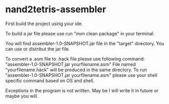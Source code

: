 # nand2tetris-assembler
First build the project using your ide.

To build a jar file please use run "mvn clean package" in your terminal.

You will find assembler-1.0-SNAPSHOT.jar file in the "target" directory. You can use or distribut the jar file.

To convert a .asm file to .hack file please use following command:
"assembler-1.0-SNAPSHOT.jar yourfilename.asm"
File named "yourfilename.hack" will be produced in the same directory. To run "assembler-1.0-SNAPSHOT.jar yourfilename.asm" please use your shell specific command based on OS and shell.

Exceptions in the program is not written. May be I will write it in future or maybe you will. 